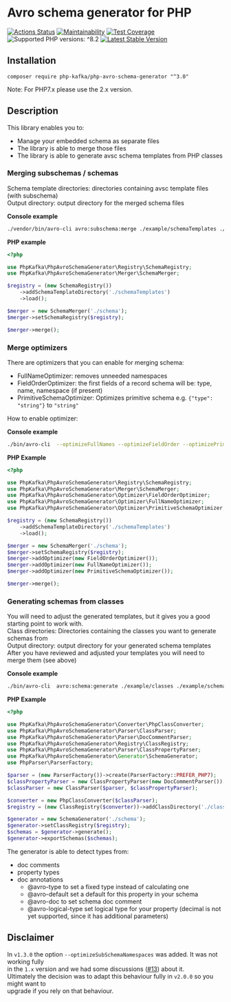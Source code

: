 # Avro schema generator for PHP
[![Actions Status](https://github.com/php-kafka/php-avro-schema-generator/workflows/CI/badge.svg)](https://github.com/php-kafka/php-avro-schema-generator/workflows/CI/badge.svg)
[![Maintainability](https://api.codeclimate.com/v1/badges/41aecf21566d7e9bfb69/maintainability)](https://codeclimate.com/github/php-kafka/php-avro-schema-generator/maintainability)
[![Test Coverage](https://api.codeclimate.com/v1/badges/41aecf21566d7e9bfb69/test_coverage)](https://codeclimate.com/github/php-kafka/php-avro-schema-generator/test_coverage)
![Supported PHP versions: ^8.2](https://img.shields.io/badge/php-%5E8.2-blue.svg)
[![Latest Stable Version](https://poser.pugx.org/php-kafka/php-avro-schema-generator/v/stable)](https://packagist.org/packages/php-kafka/php-avro-schema-generator)

## Installation
```
composer require php-kafka/php-avro-schema-generator "^3.0"
```
Note: For PHP7.x please use the 2.x version.

## Description
This library enables you to:
- Manage your embedded schema as separate files
- The library is able to merge those files
- The library is able to generate avsc schema templates from PHP classes

### Merging subschemas / schemas
Schema template directories: directories containing avsc template files (with subschema)  
Output directory: output directory for the merged schema files  

**Console example**
```bash
./vendor/bin/avro-cli avro:subschema:merge ./example/schemaTemplates ./example/schema
```

**PHP example**
```php
<?php

use PhpKafka\PhpAvroSchemaGenerator\Registry\SchemaRegistry;
use PhpKafka\PhpAvroSchemaGenerator\Merger\SchemaMerger;

$registry = (new SchemaRegistry())
    ->addSchemaTemplateDirectory('./schemaTemplates')
    ->load();

$merger = new SchemaMerger('./schema');
$merger->setSchemaRegistry($registry);

$merger->merge();

```

### Merge optimizers
There are optimizers that you can enable for merging schema:  
- FullNameOptimizer: removes unneeded namespaces
- FieldOrderOptimizer: the first fields of a record schema will be: type, name, namespace (if present)
- PrimitiveSchemaOptimizer: Optimizes primitive schema e.g. `{"type": "string"}` to `"string"`

How to enable optimizer:  

**Console example**
```bash
./bin/avro-cli  --optimizeFullNames --optimizeFieldOrder --optimizePrimitiveSchemas avro:subschema:merge ./example/schemaTemplates ./example/schema
```
**PHP Example**
```php
<?php

use PhpKafka\PhpAvroSchemaGenerator\Registry\SchemaRegistry;
use PhpKafka\PhpAvroSchemaGenerator\Merger\SchemaMerger;
use PhpKafka\PhpAvroSchemaGenerator\Optimizer\FieldOrderOptimizer;
use PhpKafka\PhpAvroSchemaGenerator\Optimizer\FullNameOptimizer;
use PhpKafka\PhpAvroSchemaGenerator\Optimizer\PrimitiveSchemaOptimizer;

$registry = (new SchemaRegistry())
    ->addSchemaTemplateDirectory('./schemaTemplates')
    ->load();

$merger = new SchemaMerger('./schema');
$merger->setSchemaRegistry($registry);
$merger->addOptimizer(new FieldOrderOptimizer());
$merger->addOptimizer(new FullNameOptimizer());
$merger->addOptimizer(new PrimitiveSchemaOptimizer());

$merger->merge();

```

### Generating schemas from classes
You will need to adjust the generated templates, but it gives you a good starting point to work with.  
Class directories: Directories containing the classes you want to generate schemas from  
Output directory: output directory for your generated schema templates  
After you have reviewed and adjusted your templates you will need to merge them (see above)  

**Console example**
```bash
./bin/avro-cli  avro:schema:generate ./example/classes ./example/schemaTemplates
```

**PHP Example**
```php
<?php

use PhpKafka\PhpAvroSchemaGenerator\Converter\PhpClassConverter;
use PhpKafka\PhpAvroSchemaGenerator\Parser\ClassParser;
use PhpKafka\PhpAvroSchemaGenerator\Parser\DocCommentParser;
use PhpKafka\PhpAvroSchemaGenerator\Registry\ClassRegistry;
use PhpKafka\PhpAvroSchemaGenerator\Parser\ClassPropertyParser;
use PhpKafka\PhpAvroSchemaGenerator\Generator\SchemaGenerator;
use PhpParser\ParserFactory;

$parser = (new ParserFactory())->create(ParserFactory::PREFER_PHP7);
$classPropertyParser = new ClassPropertyParser(new DocCommentParser());
$classParser = new ClassParser($parser, $classPropertyParser);

$converter = new PhpClassConverter($classParser);
$registry = (new ClassRegistry($converter))->addClassDirectory('./classes')->load();

$generator = new SchemaGenerator('./schema');
$generator->setClassRegistry($registry);
$schemas = $generator->generate();
$generator->exportSchemas($schemas);
```
The generator is able to detect types from:
- doc comments
- property types
- doc annotations
  - @avro-type to set a fixed type instead of calculating one
  - @avro-default set a default for this property in your schema
  - @avro-doc to set schema doc comment
  - @avro-logical-type set logical type for your property (decimal is not yet supported, since it has additional parameters)

## Disclaimer
In `v1.3.0` the option `--optimizeSubSchemaNamespaces` was added. It was not working fully  
in the `1.x` version and we had some discussions ([#13](https://github.com/php-kafka/php-avro-schema-generator/issues/13)) about it.  
Ultimately the decision was to adapt this behaviour fully in `v2.0.0` so you might want to  
upgrade if you rely on that behaviour.
